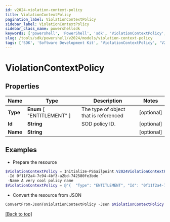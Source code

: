 ```yaml
---
id: v2024-violation-context-policy
title: ViolationContextPolicy
pagination_label: ViolationContextPolicy
sidebar_label: ViolationContextPolicy
sidebar_class_name: powershellsdk
keywords: ['powershell', 'PowerShell', 'sdk', 'ViolationContextPolicy', 'V2024ViolationContextPolicy'] 
slug: /tools/sdk/powershell/v2024/models/violation-context-policy
tags: ['SDK', 'Software Development Kit', 'ViolationContextPolicy', 'V2024ViolationContextPolicy']
---
```



# ViolationContextPolicy

## Properties

Name | Type | Description | Notes
------------ | ------------- | ------------- | -------------
**Type** |  **Enum** [  "ENTITLEMENT" ] | The type of object that is referenced | [optional] 
**Id** | **String** | SOD policy ID. | [optional] 
**Name** | **String** |  | [optional] 

## Examples

- Prepare the resource
```powershell
$ViolationContextPolicy = Initialize-PSSailpoint.V2024ViolationContextPolicy  -Type ENTITLEMENT `
 -Id 0f11f2a4-7c94-4bf3-a2bd-742580fe3bde `
 -Name A very cool policy name
$ViolationContextPolicy = @"{  "Type": "ENTITLEMENT", "Id": "0f11f2a4-7c94-4bf3-a2bd-742580fe3bde", "Name": "A very cool policy name" }"@
```

- Convert the resource from JSON
```powershell
ConvertFrom-JsonToViolationContextPolicy -Json $ViolationContextPolicy
```


[[Back to top]](#) 

